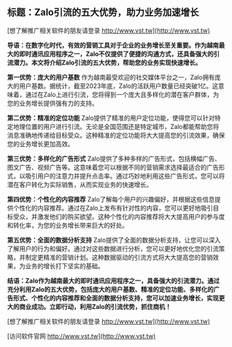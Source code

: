 ## **标题：Zalo引流的五大优势，助力业务加速增长**

[想了解推广相关软件的朋友请登录 http://www.vst.tw](http://www.vst.tw)

**导语：在数字化时代，有效的营销工具对于企业的业务增长至关重要。作为越南最大的即时通讯应用程序之一，Zalo不仅提供了便捷的沟通方式，还具备强大的引流潜力。本文将介绍Zalo引流的五大优势，帮助您的业务实现快速增长。**

**第一优势：庞大的用户基数**
作为越南最受欢迎的社交媒体平台之一，Zalo拥有庞大的用户基数。据统计，截至2023年底，Zalo的活跃用户数量已经突破1亿。这意味着，通过在Zalo上进行引流，您将得到一个庞大且多样化的潜在客户群体，为您的业务增长提供强有力的支持。

**第二优势：精准的定位功能**
Zalo提供了精准的用户定位功能，使得您可以针对特定地理位置的用户进行引流。无论是全国范围还是特定城市，Zalo都能帮助您将消息准确地传递给目标受众。这种精准的定位功能将大大提高您的引流效果，确保您的业务增长更加高效。

**第三优势：多样化的广告形式**
Zalo提供了多种多样的广告形式，包括横幅广告、图文广告、视频广告等。这意味着您可以根据不同的营销需求选择最适合的广告形式，以吸引用户的注意力并提升点击率。通过巧妙地利用这些广告形式，您可以将潜在客户转化为实际销售，从而实现业务的快速增长。

**第四优势：个性化的内容推荐**
Zalo了解每个用户的兴趣偏好，并根据这些信息提供个性化的内容推荐。通过在Zalo上发布有针对性的内容，您可以更好地吸引目标受众，并激发他们的购买欲望。这种个性化的内容推荐将大大提高用户的参与度和转化率，为您的业务增长带来巨大的好处。

**第五优势：全面的数据分析支持**
Zalo提供了全面的数据分析支持，让您可以深入了解用户的行为和偏好。通过对这些数据进行分析，您可以更好地优化您的引流策略，并制定更精准的营销计划。这种数据驱动的引流方式将大大提高您的营销效果，为业务的增长打下坚实的基础。

**结语：Zalo作为越南最大的即时通讯应用程序之一，具备强大的引流潜力。通过充分利用Zalo的五大优势，包括庞大的用户基数、精准的定位功能、多样化的广告形式、个性化的内容推荐和全面的数据分析支持，您可以加速业务增长，实现更大的商业成功。立即行动，利用Zalo的引流优势，抓住商机！**

[想了解推广相关软件的朋友请登录 http://www.vst.tw](http://www.vst.tw)


[访问软件官网 http://www.vst.tw](http://www.vst.tw)
